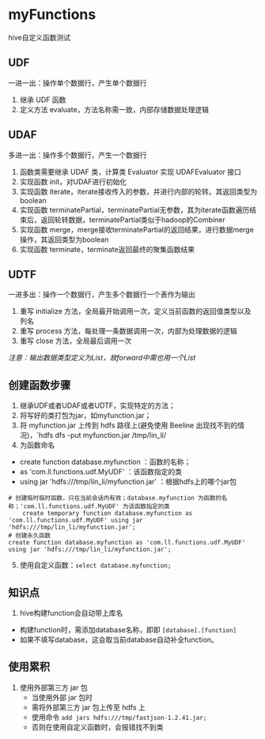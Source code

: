 # myFunctions
hive自定义函数测试

## UDF
一进一出：操作单个数据行，产生单个数据行
1. 继承 UDF 函数
2. 定义方法 evaluate，方法名称需一致，内部存储数据处理逻辑

## UDAF
多进一出：操作多个数据行，产生一个数据行
1. 函数类需要继承 UDAF 类，计算类 Evaluator 实现 UDAFEvaluator 接口
2. 实现函数 init，对UDAF进行初始化
3. 实现函数 iterate，iterate接收传入的参数，并进行内部的轮转。其返回类型为boolean
4. 实现函数 terminatePartial，terminatePartial无参数，其为iterate函数遍历结束后，返回轮转数据，terminatePartial类似于hadoop的Combiner
5. 实现函数 merge，merge接收terminatePartial的返回结果，进行数据merge操作，其返回类型为boolean
6. 实现函数 terminate，terminate返回最终的聚集函数结果

## UDTF
一进多出：操作一个数据行，产生多个数据行一个表作为输出
1. 重写 initialize 方法，全局最开始调用一次，定义当前函数的返回值类型以及列名
2. 重写 process 方法，每处理一条数据调用一次，内部为处理数据的逻辑
3. 重写 close 方法，全局最后调用一次

*注意：输出数据类型定义为List<String>，故forward中需也用一个List<String>*

## 创建函数步骤
1. 继承UDF或者UDAF或者UDTF，实现特定的方法；
2. 将写好的类打包为jar，如myfunction.jar；
3. 将 myfunction.jar 上传到 hdfs 路径上(避免使用 Beeline 出现找不到的情况)，`hdfs dfs -put myfunction.jar /tmp/lin_li/
4. 为函数命名
- create function database.myfunction ：函数的名称；
- as 'com.ll.functions.udf.MyUDF' ：该函数指定的类
- using jar 'hdfs:///tmp/lin_li/myfunction.jar' ：根据hdfs上的哪个jar包
```
# 创建临时临时函数，只在当前会话内有效；database.myfunction 为函数的名称；'com.ll.functions.udf.MyUDF' 为该函数指定的类
    create temporary function database.myfunction as 'com.ll.functions.udf.MyUDF' using jar 'hdfs:///tmp/lin_li/myfunction.jar';
# 创建永久函数
create function database.myfunction as 'com.ll.functions.udf.MyUDF' using jar 'hdfs:///tmp/lin_li/myfunction.jar';
```
5. 使用自定义函数：`select database.myfunction;`


## 知识点
1. hive构建function会自动带上库名
- 构建function时，需添加database名称，即即 `[database].[function]`
- 如果不填写database，这会取当前database自动补全function。

## 使用累积
1. 使用外部第三方 jar 包
    - 当使用外部 jar 包时
    - 需将外部第三方 jar 包上传至 hdfs 上
    - 使用命令 `add jars hdfs:///tmp/fastjson-1.2.41.jar;`
    - 否则在使用自定义函数时，会报错找不到类